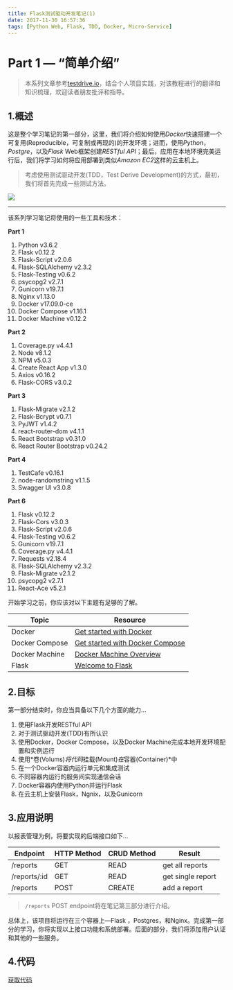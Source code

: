 ```yaml
---
title: Flask测试驱动开发笔记(1)
date: 2017-11-30 16:57:36
tags: [Python Web, Flask, TDD, Docker, Micro-Service]
---
```

# Part 1 — “简单介绍”

> 本系列文章参考[testdrive.io](https://testdriven.io/part-one-intro/)，结合个人项目实践，对该教程进行的翻译和知识梳理，欢迎读者朋友批评和指导。

## 1.概述

这是整个学习笔记的第一部分，这里，我们将介绍如何使用*Docker*快速搭建一个可复用(Reproducible，可复制或再现的)的开发环境；进而，使用*Python*，*Postgre*，以及*Flask* Web框架创建*RESTful API*；最后，应用在本地环境完美运行后，我们将学习如何将应用部署到类似*Amazon EC2*这样的云主机上。

> 考虑使用测试驱动开发(TDD，Test Derive Development)的方式，最初，我们将首先完成一些测试方法。

![](https://testdriven.io/assets/img/flask-tdd-logo.png)

---

该系列学习笔记将使用的一些工具和技术：

**Part 1**

1. Python v3.6.2
2. Flask v0.12.2
3. Flask-Script v2.0.6
4. Flask-SQLAlchemy v2.3.2
5. Flask-Testing v0.6.2
6. psycopg2 v2.7.1
7. Gunicorn v19.7.1
8. Nginx v1.13.0
9. Docker v17.09.0-ce
10. Docker Compose v1.16.1
11. Docker Machine v0.12.2

**Part 2**

1. Coverage.py v4.4.1
2. Node v8.1.2
3. NPM v5.0.3
4. Create React App v1.3.0
5. Axios v0.16.2
6. Flask-CORS v3.0.2

**Part 3**

1. Flask-Migrate v2.1.2
2. Flask-Bcrypt v0.7.1
3. PyJWT v1.4.2
4. react-router-dom v4.1.1
5. React Bootstrap v0.31.0
6. React Router Bootstrap v0.24.2

**Part 4**

1. TestCafe v0.16.1
2. node-randomstring v1.1.5
3. Swagger UI v3.0.8

**Part 6**

1. Flask v0.12.2
2. Flask-Cors v3.0.3
3. Flask-Script v2.0.6
4. Flask-Testing v0.6.2
5. Gunicorn v19.7.1
6. Coverage.py v4.4.1
7. Requests v2.18.4
8. Flask-SQLAlchemy v2.3.2
9. Flask-Migrate v2.1.2
10. psycopg2 v2.7.1
11. React-Ace v5.2.1

开始学习之前，你应该对以下主题有足够的了解。

| Topic          | Resource                                 |
| -------------- | ---------------------------------------- |
| Docker         | [Get started with Docker](https://docs.docker.com/engine/getstarted/) |
| Docker Compose | [Get started with Docker Compose](https://docs.docker.com/compose/gettingstarted/) |
| Docker Machine | [Docker Machine Overview](https://docs.docker.com/machine/overview/) |
| Flask          | [Welcome to Flask](http://flask.pocoo.org/) |

## 2.目标

第一部分结束时，你应当具备以下几个方面的能力...

1. 使用Flask开发RESTful API
2. 对于测试驱动开发(TDD)有所认识
3. 使用Docker，Docker Compose，以及Docker Machine完成本地开发环境配置和实例运行
4. 使用*卷(Volums)*将代码*挂载(Mount)*在*容器(Container)*中
5. 在一个Docker容器内运行单元和集成测试
6. 不同容器内运行的服务间实现通信会话
7. Docker容器内使用Python并运行Flask
8. 在云主机上安装Flask，Ngnix，以及Gunicorn

## 3.应用说明

以报表管理为例，将要实现的后端接口如下...

| Endpoint     | HTTP Method | CRUD Method | Result            |
| ------------ | ----------- | ----------- | ----------------- |
| /reports     | GET         | READ        | get all reports   |
| /reports/:id | GET         | READ        | get single report |
| /reports     | POST        | CREATE      | add a report      |

> `/reports` POST endpoint将在笔记第三部分进行介绍。

总体上，该项目将运行在三个容器上—Flask ，Postgres，和Nginx。完成第一部分的学习，你将实现以上接口功能和系统部署。后面的部分，我们将添加用户认证和其他的一些服务。

## 4.代码

[获取代码](https://github.com/RitianWu/socreport)